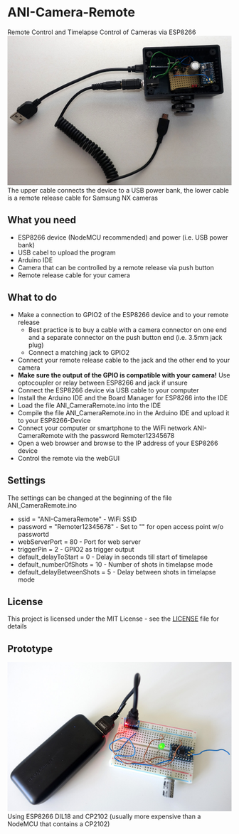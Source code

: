 # ANI-Camera-Remote
Remote Control and Timelapse Control of Cameras via ESP8266
![First Remoter](First_Remoter.jpg)
The upper cable connects the device to a USB power bank, the lower cable is a remote release cable for Samsung NX cameras

What you need
-
* ESP8266 device (NodeMCU recommended) and power (i.e. USB power bank)
* USB cabel to upload the program
* Arduino IDE
* Camera that can be controlled by a remote release via push button
* Remote release cable for your camera

What to do
-
* Make a connection to GPIO2 of the ESP8266 device and to your remote release 
  * Best practice is to buy a cable with a camera connector on one end and a separate connector on the push button end (i.e. 3.5mm jack plug)
  * Connect a matching jack to GPIO2
* Connect your remote release cable to the jack and the other end to your camera  
* __Make sure the output of the GPIO is compatible with your camera!__ Use optocoupler or relay between ESP8266 and jack if unsure
* Connect the ESP8266 device via USB cable to your computer
* Install the Arduino IDE and the Board Manager for ESP8266 into the IDE
* Load the file ANI_CameraRemote.ino into the IDE
* Compile the file ANI_CameraRemote.ino in the Arduino IDE and upload it to your ESP8266-Device
* Connect your computer or smartphone to the WiFi network ANI-CameraRemote with the password Remoter12345678
* Open a web browser and browse to the IP address of your ESP8266 device
* Control the remote via the webGUI

Settings
-
The settings can be changed at the beginning of the file ANI_CameraRemote.ino
* ssid = "ANI-CameraRemote" - WiFi SSID
* password = "Remoter12345678" - Set to "" for open access point w/o passwortd
* webServerPort = 80 - Port for web server
* triggerPin = 2 - GPIO2 as trigger output
* default_delayToStart = 0 - Delay in seconds till start of timelapse
* default_numberOfShots = 10 - Number of shots in timelapse mode
* default_delayBetweenShots = 5 - Delay between shots in timelapse mode

License
-
This project is licensed under the MIT License - see the [LICENSE](LICENSE) file for details

Prototype
-
![Prototype](Remoter_Prototype.jpg)
Using ESP8266 DIL18 and CP2102 (usually more expensive than a NodeMCU that contains a CP2102)
